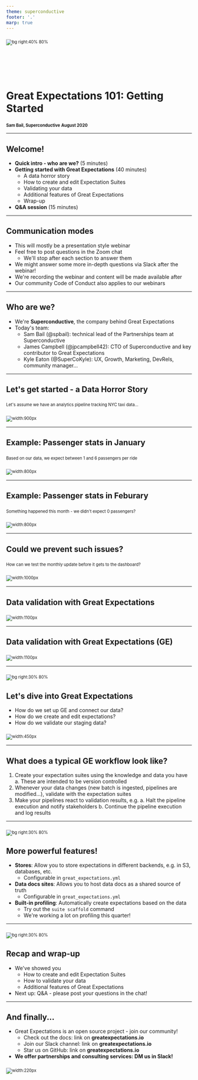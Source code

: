```yaml
---
theme: superconductive
footer: '.'
marp: true
---
```


<style scoped>
	h1 {margin-top: 120px;}
	p {font-size: 0.8em; margin-top:2em;}
</style>

![bg right:40% 80%](../img/generic_dickens_protagonist.png)

# Great Expectations 101: Getting Started

**Sam Bail, Superconductive**
**August 2020**

---

## Welcome!

- **Quick intro - who are we?** (5 minutes)
- **Getting started with Great Expectations** (40 minutes)
    - A data horror story
    - How to create and edit Expectation Suites
    - Validating your data
    - Additional features of Great Expectations
    - Wrap-up
- **Q&A session** (15 minutes)

---

## Communication modes

- This will mostly be a presentation style webinar
- Feel free to post questions in the Zoom chat
    - We'll stop after each section to answer them
- We might answer some more in-depth questions via Slack after the webinar!
- We're recording the webinar and content will be made available after
- Our community Code of Conduct also applies to our webinars

---

## Who are we?

- We're **Superconductive**, the company behind Great Expectations
- Today's team:
    - Sam Bail (@spbail): technical lead of the Partnerships team at Superconductive
    - James Campbell (@jpcampbell42): CTO of Superconductive and key contributor to Great Expectations
    - Kyle Eaton (@SuperCoKyle): UX, Growth, Marketing, DevRels, community manager...


---

## Let's get started - a Data Horror Story

Let's assume we have an analytics pipeline tracking NYC taxi data...

![width:900px](../img/pipeline1.png)

---

## Example: Passenger stats in January

Based on our data, we expect between 1 and 6 passengers per ride

![width:800px](../img/passengers1.png)

---

## Example: Passenger stats in Feburary

Something happened this month - we didn't expect 0 passengers?

![width:800px](../img/passengers2.png)


---

## Could we prevent such issues?

How can we test the monthly update before it gets to the dashboard?

![width:1000px](../img/pipeline2.png)

---

## Data validation with Great Expectations

![width:1100px](../img/datadocs1.png)

---

## Data validation with Great Expectations (GE)

![width:1100px](../img/datadocs2.png)

---

![bg right:30% 80%](../img/generic_dickens_protagonist.png)


## Let's dive into Great Expectations

- How do we set up GE and connect our data?
- How do we create and edit expectations?
- How do we validate our staging data?


![width:450px](../img/demotime.png)


---


## What does a typical GE workflow look like?
 
1. Create your expectation suites using the knowledge and data you have
    a. These are intended to be version controlled
2. Whenever your data changes (new batch is ingested, pipelines are modified...), validate with the expectation suites
3. Make your pipelines react to validation results, e.g.
    a. Halt the pipeline execution and notify stakeholders
    b. Continue the pipeline execution and log results
    

---


![bg right:30% 80%](../img/generic_dickens_protagonist.png)


## More powerful features!
 
- **Stores**: Allow you to store expectations in different backends, e.g. in S3, databases, etc.
    - Configurable in `great_expectations.yml`
- **Data docs sites**: Allows you to host data docs as a shared source of truth
    - Configurable in `great_expectations.yml`
- **Built-in profiling**: Automatically create expectations based on the data
    - Try out the `suite scaffold` command
    - We're working a lot on profiling this quarter!
    
    
---


![bg right:30% 80%](../img/generic_dickens_protagonist.png)


## Recap and wrap-up
- We've showed you
    - How to create and edit Expectation Suites
    - How to validate your data
    - Additional features of Great Expectations
- Next up: Q&A - please post your questions in the chat!


---


## And finally...

- Great Expectations is an open source project - join our community!
    - Check out the docs: link on **greatexpectations.io**
    - Join our Slack channel: link on **greatexpectations.io**
    - Star us on GitHub: link on **greatexpectations.io**
- **We offer partnerships and consulting services: DM us in Slack!**

![width:220px](../img/generic_dickens_protagonist.png)
